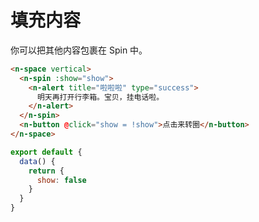 # 填充内容

你可以把其他内容包裹在 Spin 中。

```html
<n-space vertical>
  <n-spin :show="show">
    <n-alert title="啦啦啦" type="success">
      明天再打开行李箱。宝贝，挂电话啦。
    </n-alert>
  </n-spin>
  <n-button @click="show = !show">点击来转圈</n-button>
</n-space>
```

```js
export default {
  data() {
    return {
      show: false
    }
  }
}
```
